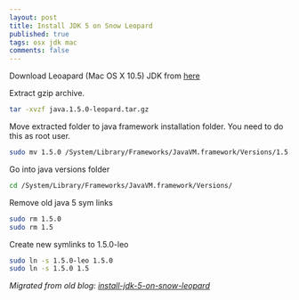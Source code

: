 ```yaml
---
layout: post
title: Install JDK 5 on Snow Leopard
published: true
tags: osx jdk mac
comments: false
---
```


Download Leoapard (Mac OS X 10.5) JDK from [here](http://tedwise.com/files/java.1.5.0-leopard.tar.gz)

Extract gzip archive.

```sh
tar -xvzf java.1.5.0-leopard.tar.gz
```

Move extracted folder to java framework installation folder. You need to do this as root user.

```sh
sudo mv 1.5.0 /System/Library/Frameworks/JavaVM.framework/Versions/1.5.0-leo
```

Go into java versions folder

```sh
cd /System/Library/Frameworks/JavaVM.framework/Versions/
```

Remove old java 5 sym links

```sh
sudo rm 1.5.0
sudo rm 1.5
```

Create new symlinks to 1.5.0-leo

```sh
sudo ln -s 1.5.0-leo 1.5.0
sudo ln -s 1.5.0 1.5
```

*Migrated from old blog: [install-jdk-5-on-snow-leopard](http://mmdogan.blogspot.com/2010/09/install-jdk-5-on-snow-leopard.html)*
